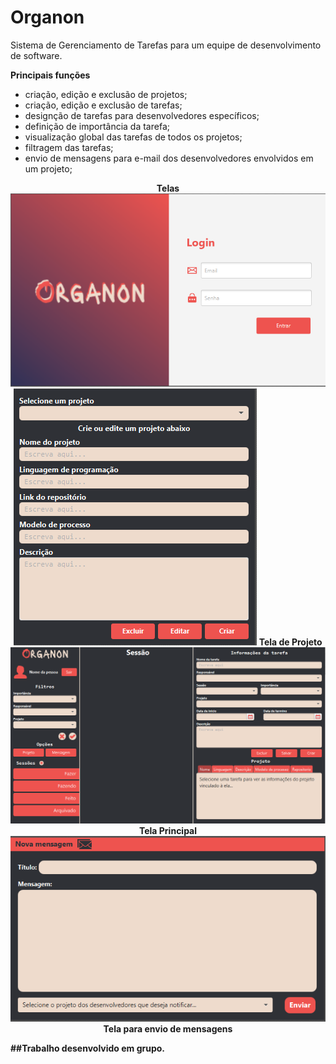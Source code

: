 # Organon
Sistema de Gerenciamento de Tarefas para um equipe de desenvolvimento de software.


**Principais funções**
 - criação, edição e exclusão de projetos;
 - criação, edição e exclusão de tarefas;
 - designção de tarefas para desenvolvedores específicos; 
 - definição de importância da tarefa;
 - visualização global das tarefas de todos os projetos;
 - filtragem das tarefas;
 - envio de mensagens para e-mail dos desenvolvedores envolvidos em um projeto;

<p align='center' width="100%">
  <b>Telas<b>   
  <img src="https://github.com/Henrique-BL/Organon/blob/main/telas/TelaLogin.png" alt="Tela Login">
  <br>
  <img src="https://github.com/Henrique-BL/Organon/blob/main/telas/TelaProjeto.png" alt="Tela Projeto">
   Tela de Projeto<br>
  <img src="https://github.com/Henrique-BL/Organon/blob/main/telas/TelaMainBoard.png" alt="Tela MainBoard">
  Tela Principal<br>
  <img src="https://github.com/Henrique-BL/Organon/blob/main/telas/TelaMensagem.png" alt="Tela Mensagem">
  Tela para envio de mensagens<br>
  
</p>
##Trabalho desenvolvido em grupo.

